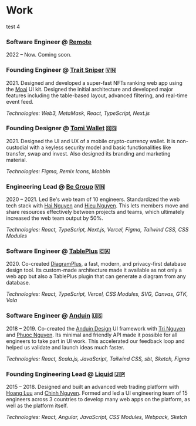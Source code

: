 # Work

test 4

### Software Engineer @ [Remote][remote]

[remote]: https://remote.com

2022 – Now. Coming soon.

### Founding Engineer @ [Trait Sniper][ts] 🇻🇳

[ts]: https://traitsniper.com/

2021\. Designed and developed a super-fast NFTs ranking web app using the [Moai][moai] UI kit. Designed the initial architecture and developed major features including the table-based layout, advanced filtering, and real-time event feed.

[moai]: https://moaijs.com

_Technologies: Web3, MetaMask, React, TypeScript, Next.js_

### Founding Designer @ [Tomi Wallet][tomi] 🇸🇬

[tomi]: https://tomiwallet.com/

2021\. Designed the UI and UX of a mobile crypto-currency wallet. It is non-custodial with a keyless security model and basic functionalities like transfer, swap and invest. Also designed its branding and marketing material.

_Technologies: Figma, Remix Icons, Mobbin_

### Engineering Lead @ [Be Group][be] 🇻🇳

[be]: https://be.com.vn/

2020 – 2021. Led Be's web team of 10 engineers. Standardized the web tech stack with [Hai Nguyen][hai] and [Hieu Nguyen][hieu]. This lets members move and share resources effectively between projects and teams, which ultimately increased the web team output by 50%.

[hai]: https://github.com/ng-hai
[hieu]: https://github.com/hieunguyen135

_Technologies: React, TypeScript, Next.js, Vercel, Figma, Tailwind CSS, CSS Modules_

### Software Engineer @ [TablePlus][tp] 🇨🇦

[tp]: https://tableplus.com/

2020\. Co-created [DiagramPlus][dp], a fast, modern, and privacy-first database design tool. Its custom-made architecture made it available as not only a web app but also a TablePlus plugin that can generate a diagram from any database.

[dp]: https://diagramplus.com
[huy]: https://github.com/huyphams

_Technologies: React, TypeScript, Vercel, CSS Modules, SVG, Canvas, GTK, Vala_

### Software Engineer @ [Anduin][anduin] 🇺🇸

[anduin]: https://www.anduintransact.com/

2018 – 2019. Co-created the [Anduin Design][adesign] UI framework with [Tri Nguyen][tri] and [Phuoc Nguyen][phuoc]. Its minimal and friendly API made it possible for all engineers to take part in UI work. This accelerated our feedback loop and helped us validate and launch ideas much faster.

[tri]: https://www.trilmn.com/
[phuoc]: https://twitter.com/nghuuphuoc
[adesign]: https://anduin.design

_Technologies: React, Scala.js, JavaScript, Tailwind CSS, sbt, Sketch, Figma_

### Founding Engineering Lead @ [Liquid][liquid] 🇯🇵

[liquid]: https://liquid.com/

2015 – 2018. Designed and built an advanced web trading platform with [Hoang Luu][hoang] and [Chinh Nguyen][chinh]. Formed and led a UI engineering team of 15 engineers across 3 countries to develop many web apps on the platform, as well as the platform itself.

[hoang]: https://github.com/unrealhoang
[chinh]: https://www.linkedin.com/in/chinhnq/

_Technologies: React, Angular, JavaScript, CSS Modules, Webpack, Sketch_


